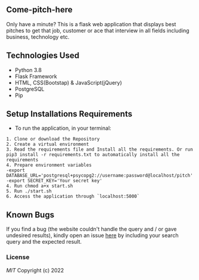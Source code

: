 ## Come-pitch-here
Only have a minute? This is a flask web application that displays best pitches to get that job, customer or ace that interview in all fields including business, technology etc.

## Technologies Used 

- Python 3.8
- Flask Framework
- HTML, CSS(Bootstap) & JavaScript(jQuery)
- PostgreSQL
- Pip

## Setup Installations Requirements
   * To run the application, in your terminal:

    1. Clone or download the Repository
    2. Create a virtual environment
    3. Read the requirements file and Install all the requirements. Or run pip3 install -r requirements.txt to automatically install all the requirements
    4. Prepare environment variables
    -export DATABASE_URL='postgresql+psycopg2://username:password@localhost/pitch'
    -export SECRET_KEY='Your secret key'
    4. Run chmod a+x start.sh
    5. Run ./start.sh
    6. Access the application through `localhost:5000`
  
## Known Bugs

If you find a bug (the website couldn't handle the query and / or gave undesired results), kindly open an issue [here](https://github.com/martin023/come-pitch-here/issues/new) by including your search query and the expected result.


### License

*MIT*
Copyright (c) 2022

